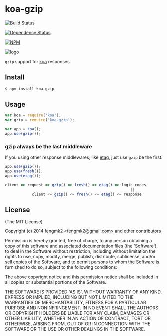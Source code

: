 koa-gzip
=======

[![Build Status](https://secure.travis-ci.org/koajs/koa-gzip.png)](http://travis-ci.org/koajs/koa-gzip)

[![Dependency Status](https://gemnasium.com/koajs/koa-gzip.png)](https://gemnasium.com/koajs/koa-gzip)

[![NPM](https://nodei.co/npm/koa-gzip.png?downloads=true&stars=true)](https://nodei.co/npm/koa-gzip/)

![logo](https://raw.github.com/koajs/koa-gzip/master/logo.png)

`gzip` support for [koa](https://github.com/koajs/koa) responses.

## Install

```bash
$ npm install koa-gzip
```

## Usage

```js
var koa = require('koa');
var gzip = require('koa-gzip');

var app = koa();
app.use(gzip());
```

### gzip always be the last middleware

If you using other response middlewares, like [etag](https://github.com/koajs/etag), just use `gzip` be the first.

```js
app.use(gzip());
app.use(fresh());
app.use(etag());

client => request => gzip() => fresh() => etag() => logic codes
                                                        ||
            client <= gzip() <= fresh() <= etag() <= response
```

## License

(The MIT License)

Copyright (c) 2014 fengmk2 &lt;fengmk2@gmail.com&gt; and other contributors

Permission is hereby granted, free of charge, to any person obtaining
a copy of this software and associated documentation files (the
'Software'), to deal in the Software without restriction, including
without limitation the rights to use, copy, modify, merge, publish,
distribute, sublicense, and/or sell copies of the Software, and to
permit persons to whom the Software is furnished to do so, subject to
the following conditions:

The above copyright notice and this permission notice shall be
included in all copies or substantial portions of the Software.

THE SOFTWARE IS PROVIDED 'AS IS', WITHOUT WARRANTY OF ANY KIND,
EXPRESS OR IMPLIED, INCLUDING BUT NOT LIMITED TO THE WARRANTIES OF
MERCHANTABILITY, FITNESS FOR A PARTICULAR PURPOSE AND NONINFRINGEMENT.
IN NO EVENT SHALL THE AUTHORS OR COPYRIGHT HOLDERS BE LIABLE FOR ANY
CLAIM, DAMAGES OR OTHER LIABILITY, WHETHER IN AN ACTION OF CONTRACT,
TORT OR OTHERWISE, ARISING FROM, OUT OF OR IN CONNECTION WITH THE
SOFTWARE OR THE USE OR OTHER DEALINGS IN THE SOFTWARE.

